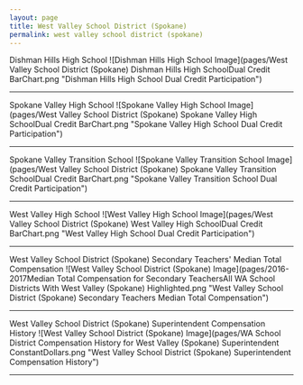 ```yaml
---
layout: page
title: West Valley School District (Spokane)
permalink: west valley school district (spokane)
---
```



Dishman Hills High School
![Dishman Hills High School Image](pages/West Valley School District (Spokane) Dishman Hills High SchoolDual Credit BarChart.png "Dishman Hills High School Dual Credit Participation")

___

Spokane Valley High School
![Spokane Valley High School Image](pages/West Valley School District (Spokane) Spokane Valley High SchoolDual Credit BarChart.png "Spokane Valley High School Dual Credit Participation")

___

Spokane Valley Transition School
![Spokane Valley Transition School Image](pages/West Valley School District (Spokane) Spokane Valley Transition SchoolDual Credit BarChart.png "Spokane Valley Transition School Dual Credit Participation")

___

West Valley High School
![West Valley High School Image](pages/West Valley School District (Spokane) West Valley High SchoolDual Credit BarChart.png "West Valley High School Dual Credit Participation")

___

West Valley School District (Spokane) Secondary Teachers' Median Total Compensation
![West Valley School District (Spokane) Image](pages/2016-2017Median Total Compensation for Secondary TeachersAll WA School Districts With West Valley (Spokane) Highlighted.png "West Valley School District (Spokane) Secondary Teachers Median Total Compensation")

___

West Valley School District (Spokane) Superintendent Compensation History
![West Valley School District (Spokane) Image](pages/WA School District Compensation History for West Valley (Spokane) Superintendent ConstantDollars.png "West Valley School District (Spokane) Superintendent Compensation History")

___


